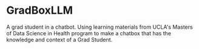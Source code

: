 # GradBoxLLM
A grad student in a chatbot. Using learning materials from UCLA's Masters of Data Science in Health program to make a chatbox that has the knowledge and context of a Grad Student. 
